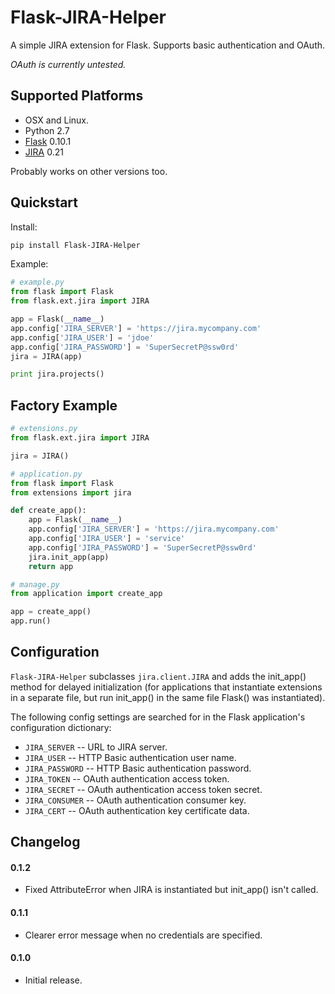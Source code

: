 # Flask-JIRA-Helper

A simple JIRA extension for Flask. Supports basic authentication and OAuth.

*OAuth is currently untested.*

## Supported Platforms

* OSX and Linux.
* Python 2.7
* [Flask](http://flask.pocoo.org/) 0.10.1
* [JIRA](http://jira-python.readthedocs.org/en/latest/) 0.21

Probably works on other versions too.

## Quickstart

Install:
```bash
pip install Flask-JIRA-Helper
```

Example:
```python
# example.py
from flask import Flask
from flask.ext.jira import JIRA

app = Flask(__name__)
app.config['JIRA_SERVER'] = 'https://jira.mycompany.com'
app.config['JIRA_USER'] = 'jdoe'
app.config['JIRA_PASSWORD'] = 'SuperSecretP@ssw0rd'
jira = JIRA(app)

print jira.projects()
```

## Factory Example

```python
# extensions.py
from flask.ext.jira import JIRA

jira = JIRA()
```

```python
# application.py
from flask import Flask
from extensions import jira

def create_app():
    app = Flask(__name__)
    app.config['JIRA_SERVER'] = 'https://jira.mycompany.com'
    app.config['JIRA_USER'] = 'service'
    app.config['JIRA_PASSWORD'] = 'SuperSecretP@ssw0rd'
    jira.init_app(app)
    return app
```

```python
# manage.py
from application import create_app

app = create_app()
app.run()
```

## Configuration

`Flask-JIRA-Helper` subclasses `jira.client.JIRA` and adds the init_app() method for delayed initialization (for
applications that instantiate extensions in a separate file, but run init_app() in the same file Flask() was
instantiated).

The following config settings are searched for in the Flask application's configuration dictionary:
* `JIRA_SERVER` -- URL to JIRA server.
* `JIRA_USER` -- HTTP Basic authentication user name.
* `JIRA_PASSWORD` -- HTTP Basic authentication password.
* `JIRA_TOKEN` -- OAuth authentication access token.
* `JIRA_SECRET` -- OAuth authentication access token secret.
* `JIRA_CONSUMER` -- OAuth authentication consumer key.
* `JIRA_CERT` -- OAuth authentication key certificate data.

## Changelog

#### 0.1.2

* Fixed AttributeError when JIRA is instantiated but init_app() isn't called.

#### 0.1.1

* Clearer error message when no credentials are specified.

#### 0.1.0

* Initial release.
